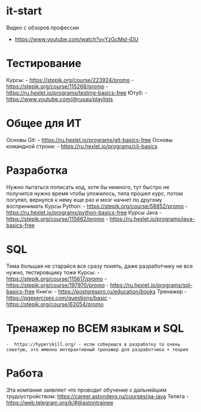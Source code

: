# it-start
Видео с обзоров профессии
  - https://www.youtube.com/watch?v=YzGcMst-jDU

# Тестирование
  Курсы:
    - https://stepik.org/course/223924/promo
    - https://stepik.org/course/115268/promo
    - https://ru.hexlet.io/programs/testing-basics-free
  Ютуб:
    - https://www.youtube.com/@rusau/playlists

# Общее для ИТ
  Основы Git:
    - https://ru.hexlet.io/programs/git-basics-free
  Основы командной строки:
    - https://ru.hexlet.io/programs/cli-basics

# Разработка 
  Нужно пытаться пописать код, хотя бы немного, тут быстро не получится нужно время чтобы уложилось, типа прошел курс, потом погулял, вернулся к нему еще раз и мозг начнет по другому воспринимать
  Курсы Python: 
    - https://stepik.org/course/58852/promo
    - https://ru.hexlet.io/programs/python-basics-free
  Курсы Java
    - https://stepik.org/course/115662/promo
    - https://ru.hexlet.io/programs/java-basics-free

# SQL
  Тема большая не старайся все сразу понять, даже разработчику не все нужно, тестировщику тоже
  Курсы:
    - https://stepik.org/course/115617/promo
    - https://stepik.org/course/197970/promo
    - https://ru.hexlet.io/programs/sql-basics-free
  Книги:
    - https://postgrespro.ru/education/books
  Тренажер
    - https://pgexercises.com/questions/basic
    - https://stepik.org/course/63054/promo

# Тренажер по ВСЕМ языкам и SQL
    -  https://hyperskill.org/ - если соберешся в разработку то очень советую, это именно интерактивный тренажер для разработчика + теория

# Работа
  Эта компания заявляет что проводит обучение с дальнейшим трудоустройством: https://career.astondevs.ru/courses/qa-java
  Телега - https://web.telegram.org/k/#@astontrainee
  
